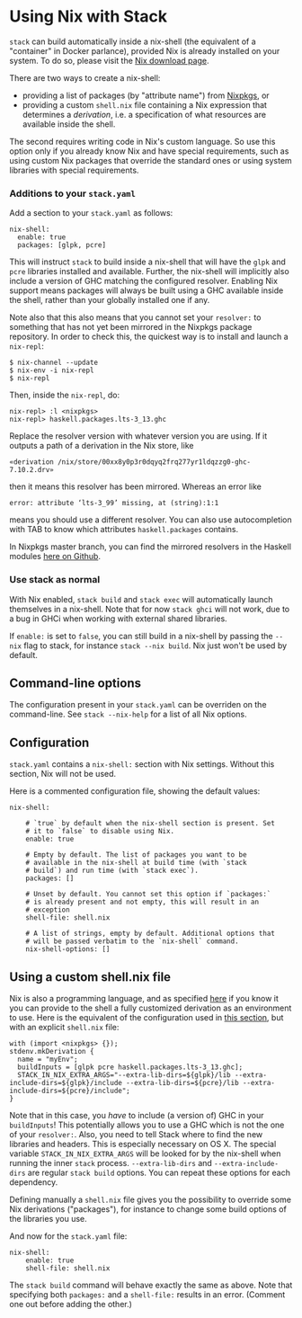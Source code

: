 # Using Nix with Stack

`stack` can build automatically inside a nix-shell (the equivalent of
a "container" in Docker parlance), provided Nix is already installed
on your system. To do so, please visit the
[Nix download page](http://nixos.org/nix/download.html).

There are two ways to create a nix-shell:

- providing a list of packages (by "attribute name") from
  [Nixpkgs](http://nixos.org/nixos/packages.html), or
- providing a custom `shell.nix` file containing a Nix expression that
  determines a *derivation*, i.e. a specification of what resources
  are available inside the shell.

The second requires writing code in Nix's custom language. So use this
option only if you already know Nix and have special requirements,
such as using custom Nix packages that override the standard ones or
using system libraries with special requirements.

### Additions to your `stack.yaml`

Add a section to your `stack.yaml` as follows:

    nix-shell:
      enable: true
      packages: [glpk, pcre]

This will instruct `stack` to build inside a nix-shell that will have
the `glpk` and `pcre` libraries installed and available. Further, the
nix-shell will implicitly also include a version of GHC matching the
configured resolver. Enabling Nix support means packages will always
be built using a GHC available inside the shell, rather than your
globally installed one if any.

Note also that this also means that you cannot set your `resolver:` to
something that has not yet been mirrored in the Nixpkgs package
repository. In order to check this, the quickest way is to install and
launch a `nix-repl`:

```
$ nix-channel --update
$ nix-env -i nix-repl
$ nix-repl
```

Then, inside the `nix-repl`, do:

```
nix-repl> :l <nixpkgs>
nix-repl> haskell.packages.lts-3_13.ghc
```

Replace the resolver version with whatever version you are using. If it outputs
a path of a derivation in the Nix store, like

`«derivation /nix/store/00xx8y0p3r0dqyq2frq277yr1ldqzzg0-ghc-7.10.2.drv»`

then it means this resolver has been mirrored. Whereas an error like

`error: attribute ‘lts-3_99’ missing, at (string):1:1`

means you should use a different resolver. You can also use
autocompletion with TAB to know which attributes `haskell.packages`
contains.

In Nixpkgs master branch, you can find the mirrored resolvers in the
Haskell modules
[here on Github](https://github.com/NixOS/nixpkgs/tree/master/pkgs/development/haskell-modules).

### Use stack as normal

With Nix enabled, `stack build` and `stack exec` will automatically
launch themselves in a nix-shell. Note that for now `stack ghci` will
not work, due to a bug in GHCi when working with external shared
libraries.

If `enable:` is set to `false`, you can still build in a nix-shell by
passing the `--nix` flag to stack, for instance `stack --nix build`.
Nix just won't be used by default.

## Command-line options

The configuration present in your `stack.yaml` can be overriden on the
command-line. See `stack --nix-help` for a list of all Nix options.


## Configuration

`stack.yaml` contains a `nix-shell:` section with Nix settings.
Without this section, Nix will not be used.

Here is a commented configuration file, showing the default values:

    nix-shell:

        # `true` by default when the nix-shell section is present. Set
        # it to `false` to disable using Nix.
        enable: true

        # Empty by default. The list of packages you want to be
        # available in the nix-shell at build time (with `stack
        # build`) and run time (with `stack exec`).
        packages: []

        # Unset by default. You cannot set this option if `packages:`
        # is already present and not empty, this will result in an
        # exception
        shell-file: shell.nix

        # A list of strings, empty by default. Additional options that
        # will be passed verbatim to the `nix-shell` command.
        nix-shell-options: []

## Using a custom shell.nix file

Nix is also a programming language, and as specified
[here](#using-nix-with-stack) if you know it you can provide to the
shell a fully customized derivation as an environment to use. Here is
the equivalent of the configuration used in
[this section](#enable-in-stackyaml), but with an explicit `shell.nix`
file:

```
with (import <nixpkgs> {});
stdenv.mkDerivation {
  name = "myEnv";
  buildInputs = [glpk pcre haskell.packages.lts-3_13.ghc];
  STACK_IN_NIX_EXTRA_ARGS="--extra-lib-dirs=${glpk}/lib --extra-include-dirs=${glpk}/include --extra-lib-dirs=${pcre}/lib --extra-include-dirs=${pcre}/include";
}
```

Note that in this case, you _have_ to include (a version of) GHC in
your `buildInputs`! This potentially allows you to use a GHC which is
not the one of your `resolver:`. Also, you need to tell Stack where to
find the new libraries and headers. This is especially necessary on OS
X. The special variable `STACK_IN_NIX_EXTRA_ARGS` will be looked for
by the nix-shell when running the inner `stack` process.
`--extra-lib-dirs` and `--extra-include-dirs` are regular `stack
build` options. You can repeat these options for each dependency.

Defining manually a `shell.nix` file gives you the possibility to
override some Nix derivations ("packages"), for instance to change
some build options of the libraries you use.

And now for the `stack.yaml` file:

```
nix-shell:
    enable: true
    shell-file: shell.nix
```

The `stack build` command will behave exactly the same as above. Note
that specifying both `packages:` and a `shell-file:` results in an
error. (Comment one out before adding the other.)
